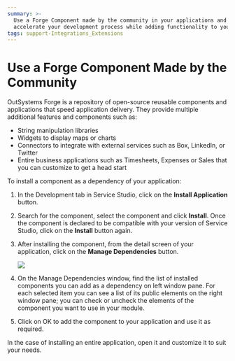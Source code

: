 ```yaml
---
summary: >-
  Use a Forge Component made by the community in your applications and
  accelerate your development process while adding functionality to your apps.
tags: support-Integrations_Extensions
---
```


# Use a Forge Component Made by the Community

OutSystems Forge is a repository of open-source reusable components and applications that speed application delivery. They provide multiple additional features and components such as:

* String manipulation libraries
* Widgets to display maps or charts
* Connectors to integrate with external services such as Box, LinkedIn, or Twitter
* Entire business applications such as Timesheets, Expenses or Sales that you can customize to get a head start

To install a component as a dependency of your application:

1. In the Development tab in Service Studio, click on the **Install Application** button.
2. Search for the component, select the component and click **Install**. Once the component is declared to be compatible with your version of Service Studio, click on the **Install** button again.
3. After installing the component, from the detail screen of your application, click on the **Manage Dependencies** button.

   ![](https://github.com/danielmarquespt/docs-product/tree/e7ea3f444d5129dab245c69ab72ae091554bc4fb/src/getting-started/images/forge-component.png?width=750)

4. On the Manage Dependencies window, find the list of installed components you can add as a dependency on left window pane. For each selected item you can see a list of its public elements on the right window pane; you can check or uncheck the elements of the component you want to use in your module.
5. Click on OK to add the component to your application and use it as required.

In the case of installing an entire application, open it and customize it to suit your needs.

